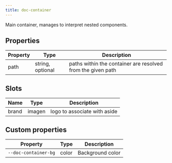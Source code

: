 ```yaml
---
title: doc-container
---
```


Main container, manages to interpret nested components.

## Properties

| Property | Type             | Description                                                 |
| -------- | ---------------- | ----------------------------------------------------------- |
| path     | string, optional | paths within the container are resolved from the given path |

## Slots

| Name  | Type   | Description                  |
| ----- | ------ | ---------------------------- |
| brand | imagen | logo to associate with aside |

## Custom properties

| Property             | Type  | Description      |
| -------------------- | ----- | ---------------- |
| `--doc-container-bg` | color | Background color |
